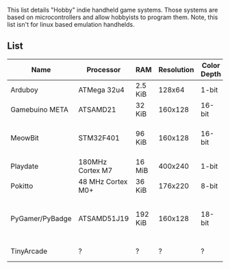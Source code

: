 This list details "Hobby" indie handheld game systems. Those systems are based on microcontrollers and allow hobbyists to program them. Note, this list isn't for linux based emulation handhelds. 

## List
| Name | Processor | RAM | Resolution | Color Depth | Languages | Flash Size | Price | Source Model | URL |
| ---- | --------- | --- | ---------- | ---------- | ---------- | ---------- | ---------- | ---------- | ---------- |
| Arduboy | ATMega 32u4 | 2.5 KiB | 128x64 | 1-bit | C++ (Arduino) | 32 KiB | 54 USD | FOSS | https://arduboy.com |
| Gamebuino META | ATSAMD21 | 32 KiB | 160x128 | 16-bit | C++ (Arduino) | 256KiB | 70 EUR | Proprietary | https://gamebuino.com/ |
| MeowBit  | STM32F401    |   96 KiB    | 160x128    | 16-bit      | CircuitPython, VPL (MakeCode Arcade)   | 512KiB      | 39.95  USD    | FOSS  |  https://meowbit.kittenbot.cc   
| Playdate        | 180MHz Cortex M7 | 16 MiB | 400x240    | 1-bit       | Lua, C                                              | 4GB Flash  | 179 USD            |  Proprietary  | https://play.date/         
| Pokitto         | 48 MHz Cortex M0+ | 36 KiB | 176x220    | 8-bit       | C++                                                 | 256kiB      | 49.90 EUR        |    Proprietary  | https://www.pokitto.com/ 
| PyGamer/PyBadge | ATSAMD51J19  |  192 KiB   | 160x128    | 18-bit      | CircuitPython, VPL (MakeCode Arcade), C++ (Arduino) | 512KiB      | 24.95 USD - 59.95 USD | FOSS         | https://learn.adafruit.com/adafruit-pygamer 
| TinyArcade  | ? |?    | ?    | ?    | ? |?    | 59.95  USD    | ?  | https://tinycircuits.com/collections/all/products/tinyarcade  
